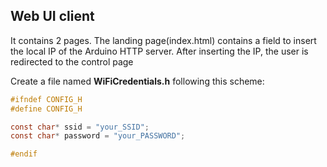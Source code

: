 ## Web UI client

It contains 2 pages. The landing page(index.html) contains a field to insert the local IP of the Arduino HTTP server. After inserting the IP, the user is redirected to the control page

Create a file named **WiFiCredentials.h** following this scheme:

``` C
#ifndef CONFIG_H
#define CONFIG_H

const char* ssid = "your_SSID";
const char* password = "your_PASSWORD";

#endif

```